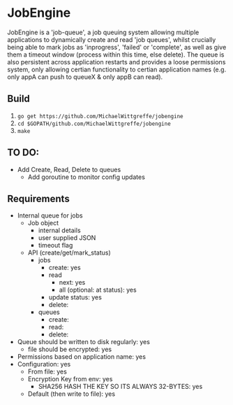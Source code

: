 # JobEngine

JobEngine is a 'job-queue', a job queuing system allowing multiple applications to dynamically create and read 'job queues', whilst crucially being able to mark jobs as 'inprogress', 'failed' or 'complete', as well as give them a timeout window (process within this time, else delete). The queue is also persistent across application restarts and provides a loose permissions system, only allowing certian functionality to certian application names (e.g. only appA can push to queueX & only appB can read).

## Build
1. ```go get https://github.com/MichaelWittgreffe/jobengine```
2. ```cd $GOPATH/github.com/MichaelWittgreffe/jobengine```
3. ```make```

## TO DO:
- Add Create, Read, Delete to queues
    - Add goroutine to monitor config updates

## Requirements
- Internal queue for jobs
    - Job object
        - internal details
        - user supplied JSON
        - timeout flag
    - API (create/get/mark_status)
        - jobs
            - create: yes
            - read
                - next: yes
                - all (optional: at status): yes
            - update status: yes
            - delete: 
        - queues
            - create: 
            - read: 
            - delete: 
- Queue should be written to disk regularly: yes
    - file should be encrypted: yes
- Permissions based on application name: yes
- Configuration: yes
    - From file: yes
    - Encryption Key from env: yes
        - SHA256 HASH THE KEY SO ITS ALWAYS 32-BYTES: yes
    - Default (then write to file): yes